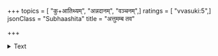 +++
topics = [ "कु+आतिथ्यम्", "अन्नदानम्", "वञ्चनम्",]
ratings = [ "vvasuki:5",]
jsonClass = "Subhaashita"
title = "अत्तुमम्ब तव"

+++

<details><summary>Text</summary>

अत्तुमम्ब तव पाकमद्भुतं  
वाञ्छितं स्म करपञ्चकं मम ।  
अश्म-केश-तृणशोधनाय य-  
त्ताडनार्थमुदरास्ययोरपि ॥
</details>
